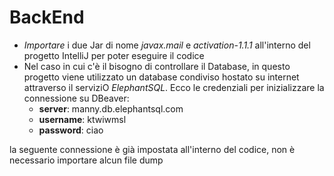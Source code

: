 # BackEnd

- *Importare* i due Jar di nome *javax.mail* e *activation-1.1.1* all'interno del progetto IntelliJ per poter eseguire il codice
- Nel caso in cui c'è il bisogno di controllare il Database, in questo progetto viene utilizzato un database condiviso hostato su internet attraverso il serviziO
*ElephantSQL*. Ecco le credenziali per inizializzare la connessione su DBeaver: 
  - **server**: manny.db.elephantsql.com
  - **username**: ktwiwmsl
  - **password**: ciao

la seguente connessione è già impostata all'interno del codice, non è necessario importare alcun file dump
